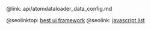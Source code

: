 @link: api/atomdataloader_data_config.md

@seolinktop: [best ui framework](https://webix.com)
@seolink: [javascript list](https://webix.com/widget/list/)